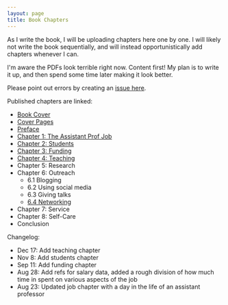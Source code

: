 ```yaml
---
layout: page
title: Book Chapters
---
```


As I write the book, I will be uploading chapters here one by one. I will likely not write the book sequentially, and will instead opportunistically add chapters whenever I can. 

I'm aware the PDFs look terrible right now. Content first! My plan is to write it up, and then spend some time later making it look better.

Please point out errors by creating an [issue here](https://github.com/vijay03/asstprofbook/issues). 

Published chapters are linked:
- [Book Cover](chapters/cover.pdf)
- [Cover Pages](chapters/prelim.pdf)
- [Preface](chapters/preface.pdf)
- [Chapter 1: The Assistant Prof Job](chapters/job.pdf)
- [Chapter 2: Students](chapters/students.pdf)
- [Chapter 3: Funding](chapters/funding.pdf)
- [Chapter 4: Teaching](chapters/teaching.pdf)
- Chapter 5: Research
- Chapter 6: Outreach
    - 6.1 Blogging
    - 6.2 Using social media
    - 6.3 Giving talks
    - [6.4 Networking](chapters/networking.pdf)
- Chapter 7: Service
- Chapter 8: Self-Care
- Conclusion

Changelog:
- Dec 17: Add teaching chapter
- Nov 8: Add students chapter
- Sep 11: Add funding chapter
- Aug 28: Add refs for salary data, added a rough division of how much time in spent on various aspects of the job
- Aug 23: Updated job chapter with a day in the life of an assistant professor
